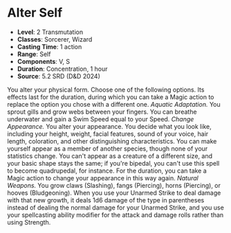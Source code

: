 # Alter Self

- **Level**: 2 Transmutation
- **Classes**: Sorcerer, Wizard
- **Casting Time**: 1 action
- **Range**: Self
- **Components**: V, S
- **Duration**: Concentration, 1 hour
- **Source**: 5.2 SRD (D&D 2024)

You alter your physical form. Choose one of the following options. Its effects last for the duration, during which you can take a Magic action to replace the option you chose with a different one. _Aquatic Adaptation._ You sprout gills and grow webs between your fingers. You can breathe underwater and gain a Swim Speed equal to your Speed. _Change Appearance._ You alter your appearance. You decide what you look like, including your height, weight, facial features, sound of your voice, hair length, coloration, and other distinguishing characteristics. You can make yourself appear as a member of another species, though none of your statistics change. You can't appear as a creature of a different size, and your basic shape stays the same; if you're bipedal, you can't use this spell to become quadrupedal, for instance. For the duration, you can take a Magic action to change your appearance in this way again. _Natural Weapons._ You grow claws (Slashing), fangs (Piercing), horns (Piercing), or hooves (Bludgeoning). When you use your Unarmed Strike to deal damage with that new growth, it deals 1d6 damage of the type in parentheses instead of dealing the normal damage for your Unarmed Strike, and you use your spellcasting ability modifier for the attack and damage rolls rather than using Strength.

